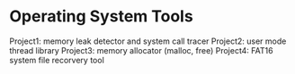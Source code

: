 # Operating System Tools

Project1:  memory leak detector and system call tracer
Project2:  user mode thread library
Project3:  memory allocator (malloc, free)
Project4:  FAT16 system file recorvery tool
